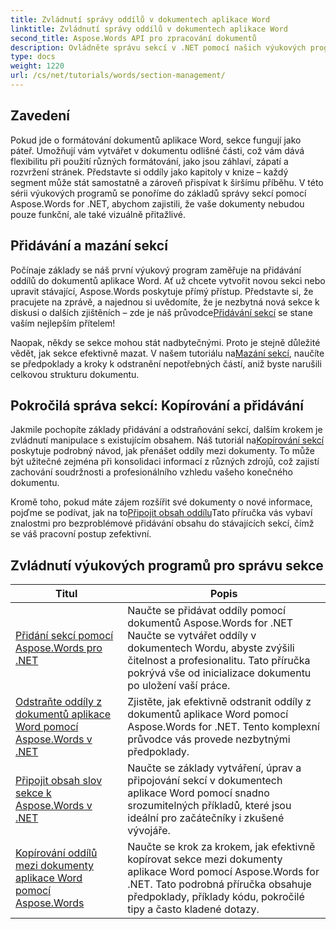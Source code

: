 ```yaml
---
title: Zvládnutí správy oddílů v dokumentech aplikace Word
linktitle: Zvládnutí správy oddílů v dokumentech aplikace Word
second_title: Aspose.Words API pro zpracování dokumentů
description: Ovládněte správu sekcí v .NET pomocí našich výukových programů Aspose.Words. Naučte se bezproblémově přidávat, odstraňovat, kopírovat a přidávat oddíly v dokumentech aplikace Word.
type: docs
weight: 1220
url: /cs/net/tutorials/words/section-management/
---
```

## Zavedení

Pokud jde o formátování dokumentů aplikace Word, sekce fungují jako páteř. Umožňují vám vytvářet v dokumentu odlišné části, což vám dává flexibilitu při použití různých formátování, jako jsou záhlaví, zápatí a rozvržení stránek. Představte si oddíly jako kapitoly v knize – každý segment může stát samostatně a zároveň přispívat k širšímu příběhu. V této sérii výukových programů se ponoříme do základů správy sekcí pomocí Aspose.Words for .NET, abychom zajistili, že vaše dokumenty nebudou pouze funkční, ale také vizuálně přitažlivé.

## Přidávání a mazání sekcí

 Počínaje základy se náš první výukový program zaměřuje na přidávání oddílů do dokumentů aplikace Word. Ať už chcete vytvořit novou sekci nebo upravit stávající, Aspose.Words poskytuje přímý přístup. Představte si, že pracujete na zprávě, a najednou si uvědomíte, že je nezbytná nová sekce k diskusi o dalších zjištěních – zde je náš průvodce[Přidávání sekcí](./adding-sections/) se stane vaším nejlepším přítelem! 

Naopak, někdy se sekce mohou stát nadbytečnými. Proto je stejně důležité vědět, jak sekce efektivně mazat. V našem tutoriálu na[Mazání sekcí](./delete-sections-word-document/), naučíte se předpoklady a kroky k odstranění nepotřebných částí, aniž byste narušili celkovou strukturu dokumentu. 

## Pokročilá správa sekcí: Kopírování a přidávání

 Jakmile pochopíte základy přidávání a odstraňování sekcí, dalším krokem je zvládnutí manipulace s existujícím obsahem. Náš tutoriál na[Kopírování sekcí](./copy-sections-word-documents/) poskytuje podrobný návod, jak přenášet oddíly mezi dokumenty. To může být užitečné zejména při konsolidaci informací z různých zdrojů, což zajistí zachování soudržnosti a profesionálního vzhledu vašeho konečného dokumentu. 

 Kromě toho, pokud máte zájem rozšířit své dokumenty o nové informace, pojďme se podívat, jak na to[Připojit obsah oddílu](./append-section-word-content/)Tato příručka vás vybaví znalostmi pro bezproblémové přidávání obsahu do stávajících sekcí, čímž se váš pracovní postup zefektivní.

 ## Zvládnutí výukových programů pro správu sekce
| Titul | Popis |
| --- | --- |
| [Přidání sekcí pomocí Aspose.Words pro .NET](./adding-sections/) | Naučte se přidávat oddíly pomocí dokumentů Aspose.Words for .NET Naučte se vytvářet oddíly v dokumentech Wordu, abyste zvýšili čitelnost a profesionalitu. Tato příručka pokrývá vše od inicializace dokumentu po uložení vaší práce. |
| [Odstraňte oddíly z dokumentů aplikace Word pomocí Aspose.Words v .NET](./delete-sections-word-document/) | Zjistěte, jak efektivně odstranit oddíly z dokumentů aplikace Word pomocí Aspose.Words for .NET. Tento komplexní průvodce vás provede nezbytnými předpoklady. |
| [Připojit obsah slov sekce k Aspose.Words v .NET](./append-section-word-content/) | Naučte se základy vytváření, úprav a připojování sekcí v dokumentech aplikace Word pomocí snadno srozumitelných příkladů, které jsou ideální pro začátečníky i zkušené vývojáře. |
| [Kopírování oddílů mezi dokumenty aplikace Word pomocí Aspose.Words](./copy-sections-word-documents/) | Naučte se krok za krokem, jak efektivně kopírovat sekce mezi dokumenty aplikace Word pomocí Aspose.Words for .NET. Tato podrobná příručka obsahuje předpoklady, příklady kódu, pokročilé tipy a často kladené dotazy. |